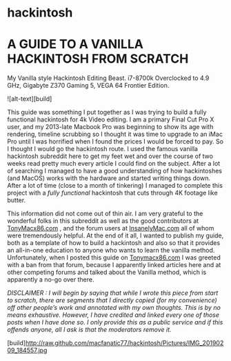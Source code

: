 # hackintosh
# A GUIDE TO A VANILLA HACKINTOSH FROM SCRATCH
My Vanilla style Hackintosh Editing Beast. i7-8700k Overclocked to 4.9 GHz, Gigabyte Z370 Gaming 5, VEGA 64 Frontier Edition.

![alt-text][build]

This guide was something I put together as I was trying to build a fully functional hackintosh for 4k Video editing. I am a primary Final Cut Pro X user, and my 2013-late Macbook Pro was beginning to show its age with rendering, timeline scrubbing so I thought it was time to upgrade to an iMac Pro until I was horrified when I found the prices I would be forced to pay.
So I thought I would go the hackintosh route. I used the famous vanilla hackintosh subreddit here to get my feet wet and over the course of two weeks read pretty much every article I could find on the subject. After a lot of searching I managed to have a good understanding of how hackintoshes (and MacOS) works with the hardware and started writing things down. After a lot of time (close to a month of tinkering) I managed to complete this project with a *fully functional* hackintosh that cuts through 4K footage like butter. 

This information did not come out of thin air. I am very grateful to the wonderful folks in this subreddit as well as the good contributors at  [TonyMacx86.com](https://tonymacx86.com/) , and the forum users at  [InsanelyMac.com](https://insanelymac.com/)  all of whom were tremendously helpful. At the end of it all, I wanted to publish my guide, both as a template of how to build a hackintosh and also so that it provides an all-in-one education to anyone who wants to learn the vanilla method. Unfortunately, when I posted this guide on  [Tonymacx86.com](https://tonymacx86.com/)  I was greeted with a ban from that forum, because I apparently linked articles here and at other competing forums and talked about the Vanilla method, which is apparently a no-go over there. 

*DISCLAIMER : I will begin by saying that while I wrote this piece from start to scratch, there are segments that I directly copied (for my convenience) off other people’s work and annotated with my own thoughts. This is by no means exhaustive. However, I have credited and linked every one of those posts when I have done so. I only provide this as a public service and if this offends anyone, all I ask is that the moderators remove it.*

[build]http://raw.github.com/macfanatic77/hackintosh/Pictures/IMG_20190209_184557.jpg
      
